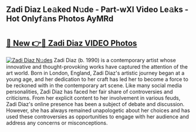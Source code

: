 ## Zadi Diaz Le𝚊ked N𝚞de - Part-wXI Video Le𝚊ks - Hot Onlyf𝚊ns Photos AyMRd

# <h2><a href="http://ab8220.deff.icu/?id=Zadi+Diaz">🔗 New 👉🔴 Zadi Diaz VIDEO Photos</a></h2>

[![Zadi Diaz N𝚞des](https://i.imgur.com/rIISA9y.gif)](http://ab8220.deff.icu/?id=Zadi+Diaz)
Zadi Diaz (b. 1990) is a contemporary artist whose innovative and thought-provoking works have captured the attention of the art world. Born in London, England, Zadi Diaz's artistic journey began at a young age, and her dedication to her craft has led her to become a force to be reckoned with in the contemporary art scene. Like many social media personalities, Zadi Diaz has faced her fair share of controversies and criticisms. From her explicit content to her involvement in various feuds, Zadi Diaz's online presence has been a subject of debate and discussion. However, she has always remained unapologetic about her choices and has used these controversies as opportunities to engage with her audience and address any concerns or misconceptions.
